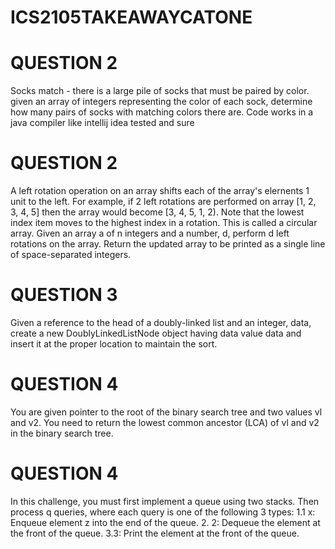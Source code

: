 # ICS2105TAKEAWAYCATONE


# QUESTION 2

Socks match - there is a large pile of socks that must be paired by color. given an array of integers representing the color of each sock, determine how many pairs of socks with matching colors there are.
Code works in a java compiler like intellij idea tested and sure

# QUESTION 2

 A left rotation operation on an array shifts each of the array's elernents 1 unit to the left. For example, if 2 left rotations are performed on array [1, 2, 3, 4, 5] then the array would become [3, 4, 5, 1, 2). Note that the lowest index item moves to the highest index in a rotation. This is called a circular array.
 Given an array a of n integers and a number, d, perform d left rotations on the array. Return the updated array to be printed as a single line of space-separated integers.

# QUESTION 3

 Given a reference to the head of a doubly-linked list and an integer, data, create a new DoublyLinkedListNode object having data value data and insert it at the proper location to maintain the sort.

# QUESTION 4

 You are given pointer to the root of the binary search tree and two values vl and v2. You need to return the lowest common ancestor (LCA) of vl and v2 in the binary search tree.

# QUESTION 4
 In this challenge, you must first implement a queue using two stacks. Then process q queries, where each query is one of the following 3 types:
 1.1 x: Enqueue element z into the end of the queue. 2. 2: Dequeue the element at the front of the queue. 3.3: Print the element at the front of the queue.